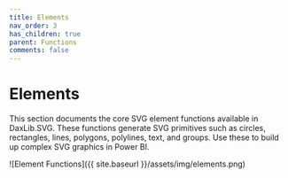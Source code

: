 ```yaml
---
title: Elements
nav_order: 3
has_children: true
parent: Functions
comments: false
---
```


# Elements

This section documents the core SVG element functions available in DaxLib.SVG. These functions generate SVG primitives such as circles, rectangles, lines, polygons, polylines, text, and groups. Use these to build up complex SVG graphics in Power BI.

![Element Functions]({{ site.baseurl }}/assets/img/elements.png)